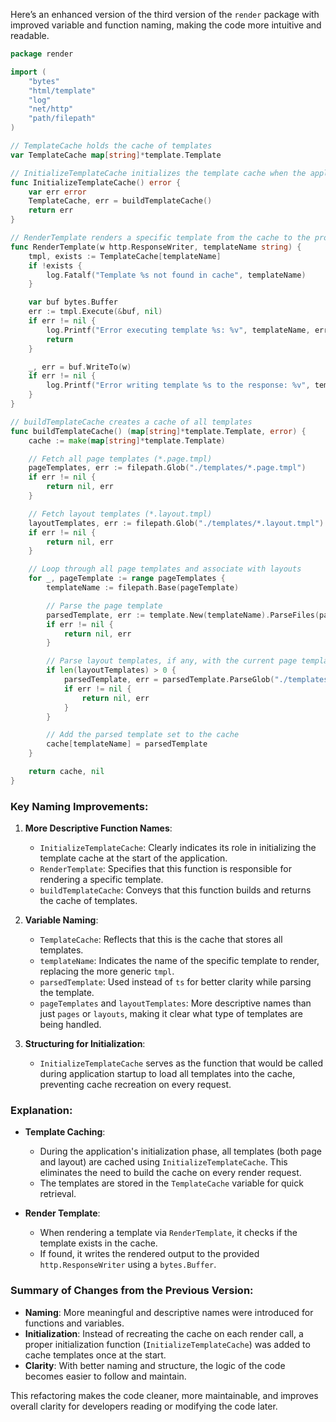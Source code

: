 Here’s an enhanced version of the third version of the `render` package with improved variable and function naming, making the code more intuitive and readable.

```go
package render

import (
	"bytes"
	"html/template"
	"log"
	"net/http"
	"path/filepath"
)

// TemplateCache holds the cache of templates
var TemplateCache map[string]*template.Template

// InitializeTemplateCache initializes the template cache when the application starts
func InitializeTemplateCache() error {
	var err error
	TemplateCache, err = buildTemplateCache()
	return err
}

// RenderTemplate renders a specific template from the cache to the provided ResponseWriter
func RenderTemplate(w http.ResponseWriter, templateName string) {
	tmpl, exists := TemplateCache[templateName]
	if !exists {
		log.Fatalf("Template %s not found in cache", templateName)
	}

	var buf bytes.Buffer
	err := tmpl.Execute(&buf, nil)
	if err != nil {
		log.Printf("Error executing template %s: %v", templateName, err)
		return
	}

	_, err = buf.WriteTo(w)
	if err != nil {
		log.Printf("Error writing template %s to the response: %v", templateName, err)
	}
}

// buildTemplateCache creates a cache of all templates
func buildTemplateCache() (map[string]*template.Template, error) {
	cache := make(map[string]*template.Template)

	// Fetch all page templates (*.page.tmpl)
	pageTemplates, err := filepath.Glob("./templates/*.page.tmpl")
	if err != nil {
		return nil, err
	}

	// Fetch layout templates (*.layout.tmpl)
	layoutTemplates, err := filepath.Glob("./templates/*.layout.tmpl")
	if err != nil {
		return nil, err
	}

	// Loop through all page templates and associate with layouts
	for _, pageTemplate := range pageTemplates {
		templateName := filepath.Base(pageTemplate)

		// Parse the page template
		parsedTemplate, err := template.New(templateName).ParseFiles(pageTemplate)
		if err != nil {
			return nil, err
		}

		// Parse layout templates, if any, with the current page template
		if len(layoutTemplates) > 0 {
			parsedTemplate, err = parsedTemplate.ParseGlob("./templates/*.layout.tmpl")
			if err != nil {
				return nil, err
			}
		}

		// Add the parsed template set to the cache
		cache[templateName] = parsedTemplate
	}

	return cache, nil
}
```

### Key Naming Improvements:

1. **More Descriptive Function Names**:
   - `InitializeTemplateCache`: Clearly indicates its role in initializing the template cache at the start of the application.
   - `RenderTemplate`: Specifies that this function is responsible for rendering a specific template.
   - `buildTemplateCache`: Conveys that this function builds and returns the cache of templates.

2. **Variable Naming**:
   - `TemplateCache`: Reflects that this is the cache that stores all templates.
   - `templateName`: Indicates the name of the specific template to render, replacing the more generic `tmpl`.
   - `parsedTemplate`: Used instead of `ts` for better clarity while parsing the template.
   - `pageTemplates` and `layoutTemplates`: More descriptive names than just `pages` or `layouts`, making it clear what type of templates are being handled.

3. **Structuring for Initialization**:
   - `InitializeTemplateCache` serves as the function that would be called during application startup to load all templates into the cache, preventing cache recreation on every request.

### Explanation:
- **Template Caching**: 
   - During the application's initialization phase, all templates (both page and layout) are cached using `InitializeTemplateCache`. This eliminates the need to build the cache on every render request.
   - The templates are stored in the `TemplateCache` variable for quick retrieval.
   
- **Render Template**:
   - When rendering a template via `RenderTemplate`, it checks if the template exists in the cache.
   - If found, it writes the rendered output to the provided `http.ResponseWriter` using a `bytes.Buffer`.

### Summary of Changes from the Previous Version:
- **Naming**: More meaningful and descriptive names were introduced for functions and variables.
- **Initialization**: Instead of recreating the cache on each render call, a proper initialization function (`InitializeTemplateCache`) was added to cache templates once at the start.
- **Clarity**: With better naming and structure, the logic of the code becomes easier to follow and maintain.

This refactoring makes the code cleaner, more maintainable, and improves overall clarity for developers reading or modifying the code later.